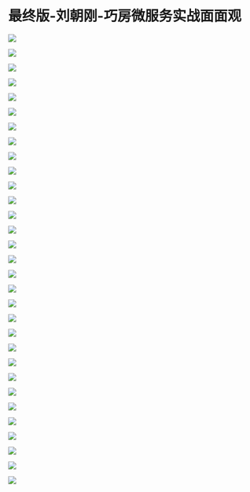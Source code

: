 # 最终版-刘朝刚-巧房微服务实战面面观

![](https://raw.githubusercontent.com/hellojd2018/ms_document/master/Qcon/Qcon_shanghai_2018/images/093953493zRobJH/201905130939_4.png)


![](https://raw.githubusercontent.com/hellojd2018/ms_document/master/Qcon/Qcon_shanghai_2018/images/093953493zRobJH/201905130939_5.png)


![](https://raw.githubusercontent.com/hellojd2018/ms_document/master/Qcon/Qcon_shanghai_2018/images/093953493zRobJH/201905130939_6.png)


![](https://raw.githubusercontent.com/hellojd2018/ms_document/master/Qcon/Qcon_shanghai_2018/images/093953493zRobJH/201905130939_7.png)


![](https://raw.githubusercontent.com/hellojd2018/ms_document/master/Qcon/Qcon_shanghai_2018/images/093953493zRobJH/201905130939_8.png)


![](https://raw.githubusercontent.com/hellojd2018/ms_document/master/Qcon/Qcon_shanghai_2018/images/093953493zRobJH/201905130939_9.png)


![](https://raw.githubusercontent.com/hellojd2018/ms_document/master/Qcon/Qcon_shanghai_2018/images/093953493zRobJH/201905130939_10.png)


![](https://raw.githubusercontent.com/hellojd2018/ms_document/master/Qcon/Qcon_shanghai_2018/images/093953493zRobJH/201905130939_11.png)


![](https://raw.githubusercontent.com/hellojd2018/ms_document/master/Qcon/Qcon_shanghai_2018/images/093953493zRobJH/201905130939_12.png)


![](https://raw.githubusercontent.com/hellojd2018/ms_document/master/Qcon/Qcon_shanghai_2018/images/093953493zRobJH/201905130939_13.png)


![](https://raw.githubusercontent.com/hellojd2018/ms_document/master/Qcon/Qcon_shanghai_2018/images/093953493zRobJH/201905130939_14.png)


![](https://raw.githubusercontent.com/hellojd2018/ms_document/master/Qcon/Qcon_shanghai_2018/images/093953493zRobJH/201905130939_15.png)


![](https://raw.githubusercontent.com/hellojd2018/ms_document/master/Qcon/Qcon_shanghai_2018/images/093953493zRobJH/201905130939_16.png)


![](https://raw.githubusercontent.com/hellojd2018/ms_document/master/Qcon/Qcon_shanghai_2018/images/093953493zRobJH/201905130939_17.png)


![](https://raw.githubusercontent.com/hellojd2018/ms_document/master/Qcon/Qcon_shanghai_2018/images/093953493zRobJH/201905130939_18.png)


![](https://raw.githubusercontent.com/hellojd2018/ms_document/master/Qcon/Qcon_shanghai_2018/images/093953493zRobJH/201905130939_19.png)


![](https://raw.githubusercontent.com/hellojd2018/ms_document/master/Qcon/Qcon_shanghai_2018/images/093953493zRobJH/201905130939_20.png)


![](https://raw.githubusercontent.com/hellojd2018/ms_document/master/Qcon/Qcon_shanghai_2018/images/093953493zRobJH/201905130939_21.png)


![](https://raw.githubusercontent.com/hellojd2018/ms_document/master/Qcon/Qcon_shanghai_2018/images/093953493zRobJH/201905130939_22.png)


![](https://raw.githubusercontent.com/hellojd2018/ms_document/master/Qcon/Qcon_shanghai_2018/images/093953493zRobJH/201905130939_23.png)


![](https://raw.githubusercontent.com/hellojd2018/ms_document/master/Qcon/Qcon_shanghai_2018/images/093953493zRobJH/201905130939_24.png)


![](https://raw.githubusercontent.com/hellojd2018/ms_document/master/Qcon/Qcon_shanghai_2018/images/093953493zRobJH/201905130939_25.png)


![](https://raw.githubusercontent.com/hellojd2018/ms_document/master/Qcon/Qcon_shanghai_2018/images/093953493zRobJH/201905130939_26.png)


![](https://raw.githubusercontent.com/hellojd2018/ms_document/master/Qcon/Qcon_shanghai_2018/images/093953493zRobJH/201905130939_27.png)


![](https://raw.githubusercontent.com/hellojd2018/ms_document/master/Qcon/Qcon_shanghai_2018/images/093953493zRobJH/201905130939_28.png)


![](https://raw.githubusercontent.com/hellojd2018/ms_document/master/Qcon/Qcon_shanghai_2018/images/093953493zRobJH/201905130939_29.png)


![](https://raw.githubusercontent.com/hellojd2018/ms_document/master/Qcon/Qcon_shanghai_2018/images/093953493zRobJH/201905130939_30.png)


![](https://raw.githubusercontent.com/hellojd2018/ms_document/master/Qcon/Qcon_shanghai_2018/images/093953493zRobJH/201905130939_31.png)


![](https://raw.githubusercontent.com/hellojd2018/ms_document/master/Qcon/Qcon_shanghai_2018/images/093953493zRobJH/201905130939_32.png)


![](https://raw.githubusercontent.com/hellojd2018/ms_document/master/Qcon/Qcon_shanghai_2018/images/093953493zRobJH/201905130939_33.png)


![](https://raw.githubusercontent.com/hellojd2018/ms_document/master/Qcon/Qcon_shanghai_2018/images/093953493zRobJH/201905130939_34.png)


